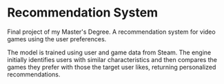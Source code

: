# Recommendation System

Final project of my Master's Degree. A recommendation system for video games using the user preferences.

The model is trained using user and game data from Steam. The engine initially identifies users with similar characteristics and then compares the games they prefer with those the target user likes, returning personalized recommendations.
